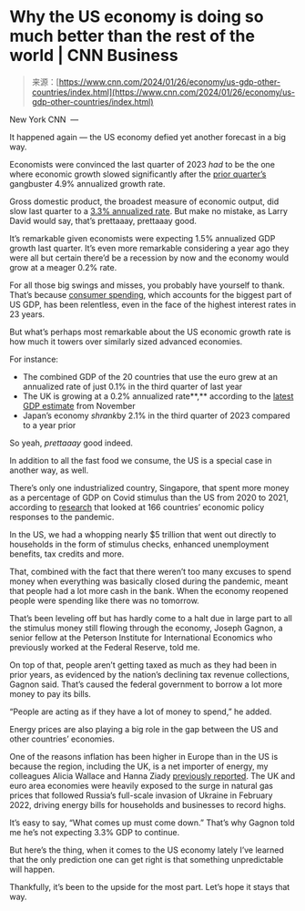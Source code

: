 <!--yml
category: 未分类
date: 2024-05-27 15:12:03
-->

# Why the US economy is doing so much better than the rest of the world | CNN Business

> 来源：[https://www.cnn.com/2024/01/26/economy/us-gdp-other-countries/index.html](https://www.cnn.com/2024/01/26/economy/us-gdp-other-countries/index.html)

New York CNN  — 

It happened again — the US economy defied yet another forecast in a big way.

Economists were convinced the last quarter of 2023 *had* to be the one where economic growth slowed significantly after the [prior quarter’s](https://www.cnn.com/2023/12/21/economy/q3-gdp-third-estimate/index.html) gangbuster 4.9% annualized growth rate.

Gross domestic product, the broadest measure of economic output, did slow last quarter to a [3.3% annualized rate](https://www.cnn.com/2024/01/25/economy/fourth-quarter-gdp/index.html). But make no mistake, as Larry David would say, that’s prettaaay, prettaaay good.

It’s remarkable given economists were expecting 1.5% annualized GDP growth last quarter. It’s even more remarkable considering a year ago they were all but certain there’d be a recession by now and the economy would grow at a meager 0.2% rate.

For all those big swings and misses, you probably have yourself to thank. That’s because [consumer spending](https://www.cnn.com/2024/01/17/economy/retail-sales-december/index.html), which accounts for the biggest part of US GDP, has been relentless, even in the face of the highest interest rates in 23 years.

But what’s perhaps most remarkable about the US economic growth rate is how much it towers over similarly sized advanced economies.

For instance:

*   The combined GDP of the 20 countries that use the euro grew at an annualized rate of just 0.1% in the third quarter of last year
*   The UK is growing at a 0.2% annualized rate**,** according to the [latest GDP estimate](https://www.ons.gov.uk/economy/grossdomesticproductgdp/bulletins/gdpmonthlyestimateuk/november2023) from November
*   Japan’s economy *shrank*by 2.1% in the third quarter of 2023 compared to a year prior

So yeah, *prettaaay* good indeed.

In addition to all the fast food we consume, the US is a special case in another way, as well.

There’s only one industrialized country, Singapore, that spent more money as a percentage of GDP on Covid stimulus than the US from 2020 to 2021, according to [research](https://web.bogazici.edu.tr/elgin/COVID.htm) that looked at 166 countries’ economic policy responses to the pandemic.

In the US, we had a whopping nearly $5 trillion that went out directly to households in the form of stimulus checks, enhanced unemployment benefits, tax credits and more.

That, combined with the fact that there weren’t too many excuses to spend money when everything was basically closed during the pandemic, meant that people had a lot more cash in the bank. When the economy reopened people were spending like there was no tomorrow.

That’s been leveling off but has hardly come to a halt due in large part to all the stimulus money still flowing through the economy, Joseph Gagnon, a senior fellow at the Peterson Institute for International Economics who previously worked at the Federal Reserve, told me.

On top of that, people aren’t getting taxed as much as they had been in prior years, as evidenced by the nation’s declining tax revenue collections, Gagnon said. That’s caused the federal government to borrow a lot more money to pay its bills.

“People are acting as if they have a lot of money to spend,” he added.

Energy prices are also playing a big role in the gap between the US and other countries’ economies.

One of the reasons inflation has been higher in Europe than in the US is because the region, including the UK, is a net importer of energy, my colleagues Alicia Wallace and Hanna Ziady [previously reported](https://www.cnn.com/2023/12/07/economy/us-economy-china-europe/index.html#:~:text=Gross%20domestic%20product%20in%20the,for%20Oxford%20Economics%2C%20told%20CNN.). The UK and euro area economies were heavily exposed to the surge in natural gas prices that followed Russia’s full-scale invasion of Ukraine in February 2022, driving energy bills for households and businesses to record highs.

It’s easy to say, “What comes up must come down.” That’s why Gagnon told me he’s not expecting 3.3% GDP to continue.

But here’s the thing, when it comes to the US economy lately I’ve learned that the only prediction one can get right is that something unpredictable will happen.

Thankfully, it’s been to the upside for the most part. Let’s hope it stays that way.